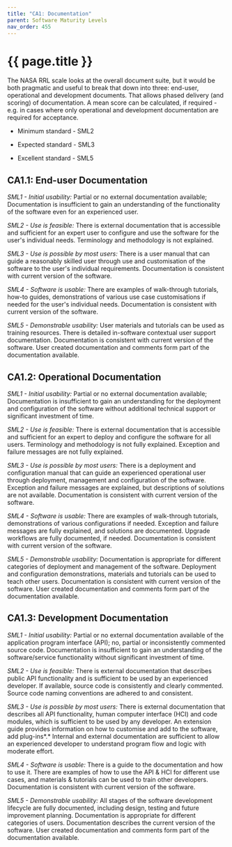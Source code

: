 ```yaml
---
title: "CA1: Documentation"
parent: Software Maturity Levels
nav_order: 455
---
```


# {{ page.title }}

The NASA RRL scale looks at the overall document suite, but it would be
both pragmatic and useful to break that down into three: end-user,
operational and development documents. That allows phased delivery (and
scoring) of documentation. A mean score can be calculated, if required -
e.g. in cases where only operational and development documentation are
required for acceptance.

- Minimum standard - SML2

- Expected standard - SML3

- Excellent standard - SML5

## CA1.1: End-user Documentation

*SML1 - Initial usability:* Partial or no external documentation
available; Documentation is insufficient to gain an understanding of the
functionality of the software even for an experienced user.

*SML2 - Use is feasible:* There is external documentation that is
accessible and sufficient for an expert user to configure and use the
software for the user's individual needs. Terminology and methodology is
not explained.

*SML3 - Use is possible by most users:* There is a user manual that can
guide a reasonably skilled user through use and customisation of the
software to the user's individual requirements. Documentation is
consistent with current version of the software.

*SML4 - Software is usable:* There are examples of walk-through
tutorials, how-to guides, demonstrations of various use case
customisations if needed for the user's individual needs. Documentation
is consistent with current version of the software.

*SML5 - Demonstrable usability:* User materials and tutorials can be
used as training resources. There is detailed in-software contextual
user support documentation. Documentation is consistent with current
version of the software. User created documentation and comments form
part of the documentation available.

## CA1.2: Operational Documentation

*SML1 - Initial usability:* Partial or no external documentation
available; Documentation is insufficient to gain an understanding for
the deployment and configuration of the software without additional
technical support or significant investment of time.

*SML2 - Use is feasible:* There is external documentation that is
accessible and sufficient for an expert to deploy and configure the
software for all users. Terminology and methodology is not fully
explained. Exception and failure messages are not fully explained.

*SML3 - Use is possible by most users:* There is a deployment and
configuration manual that can guide an experienced operational user
through deployment, management and configuration of the software.
Exception and failure messages are explained, but descriptions of
solutions are not available. Documentation is consistent with current
version of the software.

*SML4 - Software is usable:* There are examples of walk-through
tutorials, demonstrations of various configurations if needed. Exception
and failure messages are fully explained, and solutions are documented.
Upgrade workflows are fully documented, if needed. Documentation is
consistent with current version of the software.

*SML5 - Demonstrable usability:* Documentation is appropriate for
different categories of deployment and management of the software.
Deployment and configuration demonstrations, materials and tutorials can
be used to teach other users. Documentation is consistent with current
version of the software. User created documentation and comments form
part of the documentation available.

## CA1.3: Development Documentation

*SML1 - Initial usability:* Partial or no external documentation
available of the application program interface (API); no, partial or
inconsistently commented source code. Documentation is insufficient to
gain an understanding of the software/service functionality without
significant investment of time.

*SML2 - Use is feasible:* There is external documentation that describes
public API functionality and is sufficient to be used by an experienced
developer. If available, source code is consistently and clearly
commented. Source code naming conventions are adhered to and consistent.

*SML3 - Use is possible by most users:* There is external documentation
that describes all API functionality, human computer interface (HCI) and
code modules, which is sufficient to be used by any developer. An
extension guide provides information on how to customise and add to the
software, add plug-ins*.* Internal and external documentation are
sufficient to allow an experienced developer to understand program flow
and logic with moderate effort.

*SML4 - Software is usable:* There is a guide to the documentation and
how to use it. There are examples of how to use the API & HCI for
different use cases, and materials & tutorials can be used to train
other developers. Documentation is consistent with current version of
the software.

*SML5 - Demonstrable usability:* All stages of the software development
lifecycle are fully documented, including design, testing and future
improvement planning. Documentation is appropriate for different
categories of users. Documentation describes the current version of the
software. User created documentation and comments form part of the
documentation available.
